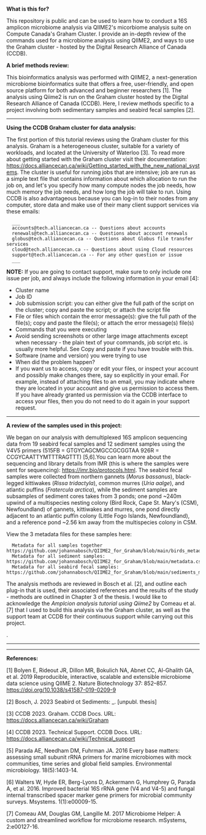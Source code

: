 **What is this for?**

This repository is public and can be used to learn how to conduct a 16S amplicon microbiome analysis via QIIME2's micorbiome analysis suite on Compute Canada's Graham Cluster. I provide an in-depth review of the commands used for a microbiome analysis using QIIME2, and ways to use the Graham cluster - hosted by the Digital Research Alliance of Canada (CCDB).


**A brief methods review:**

This bioinformatics analysis was performed with QIIME2, a next-generation microbiome bioinformatics suite that offers a free, user-friendly, and open source platform for both advanced and beginner researchers [1]. The analysis using Qiime2 is run on the Graham cluster hosted by the Digital Research Alliance of Canada (CCDB). Here, I review methods specific to a project involving both sedimentary samples and seabird fecal samples [2].

___

**Using the CCDB Graham cluster for data analysis:**

  The first portion of this tutorial reviews using the Graham cluster for this analysis. Graham is a heterogeneous cluster, suitable for a variety of workloads, and located at the University of Waterloo [3]. To read more about getting started with the Graham cluster visit their documentation: https://docs.alliancecan.ca/wiki/Getting_started_with_the_new_national_systems. The cluster is useful for running jobs that are intensive; job are run as a simple text file that contains information about which allocation to run the job on, and let's you specify how many compute nodes the job needs, how much memory the job needs, and how long the job will take to run. Using CCDB is also advantageous because you can log-in to their nodes from any computer, store data and make use of their many client support services via these emails:
        
      ___
      accounts@tech.alliancecan.ca -- Questions about accounts
      renewals@tech.alliancecan.ca -- Questions about account renewals
      globus@tech.alliancecan.ca -- Questions about Globus file transfer services
      cloud@tech.alliancecan.ca -- Questions about using Cloud resources
      support@tech.alliancecan.ca -- For any other question or issue
      ___

  **NOTE:** If you are going to contact support, make sure to only include one issue per job, and always include the following information in your email [4]: 


*   Cluster name
*   Job ID
*   Job submission script: you can either give the full path of the script on the cluster; copy and paste the script; or attach the script file
*   File or files which contain the error message(s): give the full path of the file(s); copy and paste the file(s); or attach the error message(s) file(s)
*    Commands that you were executing
*   Avoid sending screenshots or other large image attachments except when necessary - the plain text of your commands, job script etc. is usually more helpful. See Copy and paste if you have trouble with this.
*    Software (name and version) you were trying to use
*    When did the problem happen?
*    If you want us to access, copy or edit your files, or inspect your account and possibly make changes there, say so explicitly in your email. For example, instead of attaching files to an email, you may indicate where they are located in your account and give us permission to access them. If you have already granted us permission via the CCDB interface to access your files, then you do not need to do it again in your support request.

___

**A review of the samples used in this project:**
  
  We began on our analysis with demultiplexed 16S amplicon sequencing data from 19 seabird fecal samples and 12 sediment samples using the V4V5 primers (515FB = GTGYCAGCMGCCGCGGTAA	926R = CCGYCAATTYMTTTRAGTTT) [5,6].You can learn more about the sequencing and library details from IMR (this is where the samples were sent for sequencing): https://imr.bio/protocols.html. The seabird fecal samples were collected from northern gannets (*Morus bassanus*), black-legged kittiwakes (*Rissa tridactyla*), common murres (*Uria aalge*), and atlantic puffins (*Fratercula arctica*), while the sediment samples are subsamples of sediment cores takes from 3 ponds; one pond ~240m upwind of a multispecies nesting colony (Bird Rock, Cape St. Mary's (CSM), Newfoundland) of gannets, kittiwakes and murres, one pond directly adjacent to an atlantic puffin colony (Little Fogo Islands, Newfoundland), and a reference pond ~2.56 km away from the multispecies colony in CSM. 


  View the 3 metadata files for these samples here:

      Metadata for all samples together https://github.com/johannabosch/QIIME2_for_Graham/blob/main/birds_metadata.csv
      Metadata for all sediment samples: https://github.com/johannabosch/QIIME2_for_Graham/blob/main/metadata.csv
      Metadata for all seabird fecal samples: https://github.com/johannabosch/QIIME2_for_Graham/blob/main/sediments_metadata.csv 
  

The analysis methods are reviewed in Bosch et al. [2], and outline each plug-in that is used, their associated references and the results of the study - methods are outlined in Chapter 3 of the thesis. I would like to acknowledge the *Amplcion analysis tutorial using Qiime2* by Comeau et al. [7] that I used to build this analysis via the Graham cluster, as well as the support team at CCDB for their continuous support while carrying out this project.

.

___
  ___

**References:**

[1] Bolyen E, Rideout JR, Dillon MR, Bokulich NA, Abnet CC, Al-Ghalith GA, et al. 2019 Reproducible, interactive, scalable and extensible microbiome data science using QIIME 2. Nature Biotechnology 37: 852–857. https://doi.org/10.1038/s41587-019-0209-9

[2] Bosch, J. 2023 Seabird ot Sediments: _. [unpubl. thesis]

[3] CCDB 2023. Graham. CCDB Docs. URL: https://docs.alliancecan.ca/wiki/Graham 

[4] CCDB 2023. Technical Support. CCDB Docs. URL: https://docs.alliancecan.ca/wiki/Technical_support 

[5] Parada AE, Needham DM, Fuhrman JA. 2016 Every base matters: assessing small subunit rRNA primers for marine microbiomes with mock communities, time series and global field samples. Environmental microbiology. 18(5):1403-14.

[6] Walters W, Hyde ER, Berg-Lyons D, Ackermann G, Humphrey G, Parada A, et al. 2016. Improved bacterial 16S rRNA gene (V4 and V4-5) and fungal internal transcribed spacer marker gene primers for microbial community surveys. Msystems. 1(1):e00009-15.

[7] Comeau AM, Douglas GM, Langille M. 2017 Microbiome Helper: A custom and streamlined workflow for microbiome research. mSystems, 2:e00127-16.

